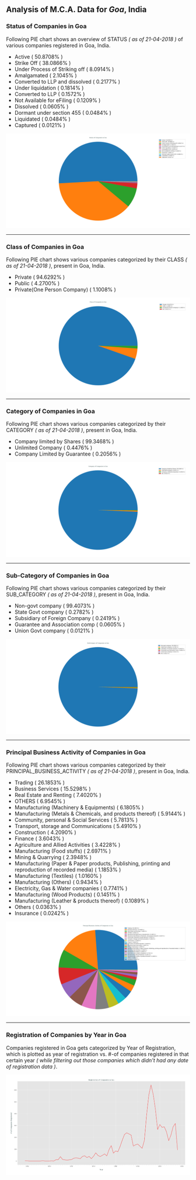 ## Analysis of M.C.A. Data for _Goa_, India
### Status of Companies in Goa
Following PIE chart shows an overview of STATUS _( as of 21-04-2018 )_ of various companies registered in Goa, India.
- Active ( 50.8708% )
- Strike Off ( 38.0866% )
- Under Process of Striking off ( 8.0914% )
- Amalgamated ( 2.1045% )
- Converted to LLP and dissolved ( 0.2177% )
- Under liquidation ( 0.1814% )
- Converted to LLP ( 0.1572% )
- Not Available for eFiling ( 0.1209% )
- Dissolved ( 0.0605% )
- Dormant under section 455 ( 0.0484% )
- Liquidated ( 0.0484% )
- Captured ( 0.0121% )

![status_of_companies_in_goa](../plots/mca_goa_21042018_company_status.png)

---
### Class of Companies in Goa
Following PIE chart shows various companies categorized by their CLASS _( as of 21-04-2018 )_, present in Goa, India.
- Private ( 94.6292% )
- Public ( 4.2700% )
- Private(One Person Company) ( 1.1008% )

![companies_categorized_by_class_in_goa](../plots/mca_goa_21042018_company_class.png)

---
### Category of Companies in Goa
Following PIE chart shows various companies categorized by their CATEGORY _( as of 21-04-2018 )_, present in Goa, India.
- Company limited by Shares ( 99.3468% )
- Unlimited Company ( 0.4476% )
- Company Limited by Guarantee ( 0.2056% )

![companies_categorized_by_category_in_goa](../plots/mca_goa_21042018_company_category.png)

---
### Sub-Category of Companies in Goa
Following PIE chart shows various companies categorized by their SUB_CATEGORY _( as of 21-04-2018 )_, present in Goa, India.
- Non-govt company ( 99.4073% )
- State Govt company ( 0.2782% )
- Subsidiary of Foreign Company ( 0.2419% )
- Guarantee and Association comp ( 0.0605% )
- Union Govt company ( 0.0121% )

![companies_categorized_by_subCategory_in_goa](../plots/mca_goa_21042018_company_subCategory.png)

---
### Principal Business Activity of Companies in Goa
Following PIE chart shows various companies categorized by their PRINCIPAL_BUSINESS_ACTIVITY _( as of 21-04-2018 )_, present in Goa, India.
- Trading ( 26.1853% )
- Business Services ( 15.5298% )
- Real Estate and Renting ( 7.4020% )
- OTHERS ( 6.9545% )
- Manufacturing (Machinery & Equipments) ( 6.1805% )
- Manufacturing (Metals & Chemicals, and products thereof) ( 5.9144% )
- Community, personal & Social Services ( 5.7813% )
- Transport, storage and Communications ( 5.4910% )
- Construction ( 4.2090% )
- Finance ( 3.6043% )
- Agriculture and Allied Activities ( 3.4228% )
- Manufacturing (Food stuffs) ( 2.6971% )
- Mining & Quarrying ( 2.3948% )
- Manufacturing (Paper & Paper products, Publishing, printing and reproduction of recorded media) ( 1.1853% )
- Manufacturing (Textiles) ( 1.0160% )
- Manufacturing (Others) ( 0.9434% )
- Electricity, Gas & Water companies ( 0.7741% )
- Manufacturing (Wood Products) ( 0.1451% )
- Manufacturing (Leather & products thereof) ( 0.1089% )
- Others ( 0.0363% )
- Insurance ( 0.0242% )

![companies_categorized_by_principalBusinessActivity_in_goa](../plots/mca_goa_21042018_company_principalBusinessActivity.png)

---
### Registration of Companies by Year in Goa
Companies registered in Goa gets categorized by Year of Registration, which is plotted as year of registration vs. #-of companies registered in that certain year _( while filtering out those companies which didn't had any date of registration data )_.

![registration_of_companies_yearly_in_goa](../plots/mca_goa_21042018_company_dateOfRegistration.png)
